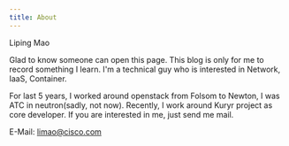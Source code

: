 ```yaml
---
title: About
---
```


Liping Mao

Glad to know someone can open this page. This blog is only for me to record something I learn. I'm a technical guy who is interested in Network, IaaS, Container.

For last 5 years, I worked around openstack from Folsom to Newton, I was ATC in neutron(sadly, not now). Recently, I work around Kuryr project as core developer.
If you are interested in me, just send me mail.

E-Mail: limao@cisco.com
